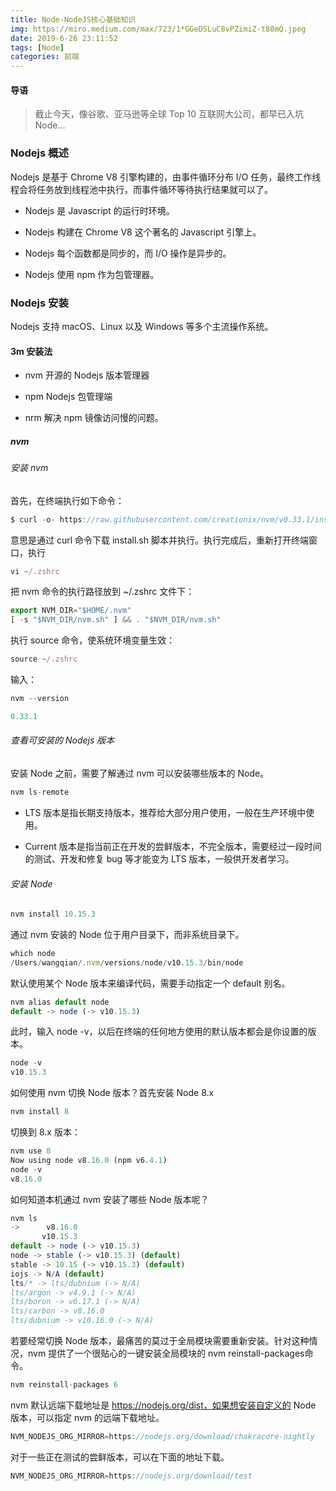 ```yaml
---
title: Node-NodeJS核心基础知识
img: https://miro.medium.com/max/723/1*GGeDSLuC8vPZimiZ-t88mQ.jpeg
date: 2019-6-26 23:11:52
tags: [Node]
categories: 前端
---
```


#### 导语
> 截止今天，像谷歌、亚马逊等全球 Top 10 互联网大公司，都早已入坑 Node...

<!--more-->

### Nodejs 概述

Nodejs 是基于 Chrome V8 引擎构建的，由事件循环分布 I/O 任务，最终工作线程会将任务放到线程池中执行，而事件循环等待执行结果就可以了。

* Nodejs 是 Javascript 的运行时环境。

* Nodejs 构建在 Chrome V8 这个著名的 Javascript 引擎上。

* Nodejs 每个函数都是同步的，而 I/O 操作是异步的。

* Nodejs 使用 npm 作为包管理器。

### Nodejs 安装

Nodejs 支持 macOS、Linux 以及 Windows 等多个主流操作系统。

#### 3m 安装法

* nvm 开源的 Nodejs 版本管理器

* npm Nodejs 包管理端

* nrm 解决 npm 镜像访问慢的问题。

##### nvm

###### 安装 nvm

首先，在终端执行如下命令：

```javascript
$ curl -o- https://raw.githubusercontent.com/creationix/nvm/v0.33.1/install.sh | bash
```

意思是通过 curl 命令下载 install.sh 脚本并执行。执行完成后，重新打开终端窗口，执行

```javascript
vi ~/.zshrc
```

把 nvm 命令的执行路径放到 ~/.zshrc 文件下：


```javascript
export NVM_DIR="$HOME/.nvm"
[ -s "$NVM_DIR/nvm.sh" ] && . "$NVM_DIR/nvm.sh"
```

执行 source 命令，使系统环境变量生效：

```javascript
source ~/.zshrc
```

输入：

```javascript
nvm --version

0.33.1
```

###### 查看可安装的 Nodejs 版本

安装 Node 之前，需要了解通过 nvm 可以安装哪些版本的 Node。

```javascript
nvm ls-remote
```

* LTS 版本是指长期支持版本，推荐给大部分用户使用，一般在生产环境中使用。

* Current 版本是指当前正在开发的尝鲜版本，不完全版本，需要经过一段时间的测试、开发和修复 bug 等才能变为 LTS 版本，一般供开发者学习。


###### 安装 Node

```javascript
nvm install 10.15.3
```

通过 nvm 安装的 Node 位于用户目录下，而非系统目录下。

```javascript
which node
/Users/wangqian/.nvm/versions/node/v10.15.3/bin/node
```

默认使用某个 Node 版本来编译代码，需要手动指定一个 default 别名。

```javascript
nvm alias default node
default -> node (-> v10.15.3)
```

此时，输入 node -v，以后在终端的任何地方使用的默认版本都会是你设置的版本。

```javascript
node -v
v10.15.3
```


如何使用 nvm 切换 Node 版本？首先安装 Node 8.x

```javascript
nvm install 8
```

切换到 8.x 版本：

```javascript
nvm use 8
Now using node v8.16.0 (npm v6.4.1)
node -v
v8.16.0
```

如何知道本机通过 nvm 安装了哪些 Node 版本呢？

```javascript
nvm ls
->      v8.16.0
       v10.15.3
default -> node (-> v10.15.3)
node -> stable (-> v10.15.3) (default)
stable -> 10.15 (-> v10.15.3) (default)
iojs -> N/A (default)
lts/* -> lts/dubnium (-> N/A)
lts/argon -> v4.9.1 (-> N/A)
lts/boron -> v6.17.1 (-> N/A)
lts/carbon -> v8.16.0
lts/dubnium -> v10.16.0 (-> N/A)
```

若要经常切换 Node 版本，最痛苦的莫过于全局模块需要重新安装。针对这种情况，nvm 提供了一个很贴心的一键安装全局模块的 nvm reinstall-packages命令。

```javascript
nvm reinstall-packages 6
```

nvm 默认远端下载地址是 https://nodejs.org/dist，如果想安装自定义的 Node 版本，可以指定 nvm 的远端下载地址。

```javascript
NVM_NODEJS_ORG_MIRROR=https://nodejs.org/download/chakracore-nightly
```

对于一些正在测试的尝鲜版本，可以在下面的地址下载。

```javascript
NVM_NODEJS_ORG_MIRROR=https://nodejs.org/download/test
```
